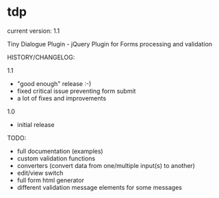 # tdp
current version: 1.1

Tiny Dialogue Plugin - jQuery Plugin for Forms processing and validation

HISTORY/CHANGELOG:


1.1
- "good enough" release :-)
- fixed critical issue preventing form submit
- a lot of fixes and improvements

1.0
- initial release

TODO:
- full documentation (examples)
- custom validation functions
- converters (convert data from one/multiple input(s) to another)
- edit/view switch
- full form html generator
- different validation message elements for some messages
